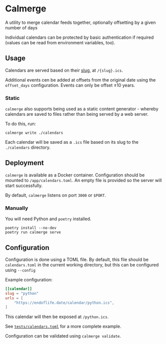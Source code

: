 # Calmerge

A utility to merge calendar feeds together, optionally offsetting by a given number of days

Individual calendars can be protected by basic authentication if required (values can be read from environment variables, too).

## Usage

Calendars are served based on their [slug](#configuration), at `/{slug}.ics`.

Additional events cen be added at offsets from the original date using the `offset_days` configuration. Events can only be offset ±10 years.

### Static

`calmerge` also supports being used as a static content generator - whereby calendars are saved to files rather than being served by a web server.

To do this, run:

```
calmerge write ./calendars
```

Each calendar will be saved as a `.ics` file based on its slug to the `./calendars` directory.

## Deployment

`calmerge` is available as a Docker container. Configuration should be mounted to `/app/calendars.toml`. An empty file is provided so the server will start successfully.

By default, `calmerge` listens on port `3000` or `$PORT`.

### Manually

You will need Python and `poetry` installed.

```
poetry install --no-dev
poetry run calmerge serve
```

## Configuration

Configuration is done using a TOML file. By default, this file should be `calendars.toml` in the current working directory, but this can be configured using `--config`

Example configuration:

```toml
[[calendar]]
slug = "python"
urls = [
    "https://endoflife.date/calendar/python.ics",
]
```

This calendar will then be exposed at `/python.ics`.

See [`tests/calendars.toml`](./tests/calendars.toml) for a more complete example.

Configuration can be validated using `calmerge validate`.
